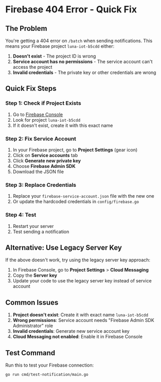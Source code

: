# Firebase 404 Error - Quick Fix

## The Problem
You're getting a 404 error on `/batch` when sending notifications. This means your Firebase project `luna-iot-b5cdd` either:
1. **Doesn't exist** - The project ID is wrong
2. **Service account has no permissions** - The service account can't access the project
3. **Invalid credentials** - The private key or other credentials are wrong

## Quick Fix Steps

### Step 1: Check if Project Exists
1. Go to [Firebase Console](https://console.firebase.google.com/)
2. Look for project `luna-iot-b5cdd`
3. If it doesn't exist, create it with this exact name

### Step 2: Fix Service Account
1. In your Firebase project, go to **Project Settings** (gear icon)
2. Click on **Service accounts** tab
3. Click **Generate new private key**
4. Choose **Firebase Admin SDK**
5. Download the JSON file

### Step 3: Replace Credentials
1. Replace your `firebase-service-account.json` file with the new one
2. Or update the hardcoded credentials in `config/firebase.go`

### Step 4: Test
1. Restart your server
2. Test sending a notification

## Alternative: Use Legacy Server Key

If the above doesn't work, try using the legacy server key approach:

1. In Firebase Console, go to **Project Settings** > **Cloud Messaging**
2. Copy the **Server key**
3. Update your code to use the legacy server key instead of service account

## Common Issues

1. **Project doesn't exist**: Create it with exact name `luna-iot-b5cdd`
2. **Wrong permissions**: Service account needs "Firebase Admin SDK Administrator" role
3. **Invalid credentials**: Generate new service account key
4. **Cloud Messaging not enabled**: Enable it in Firebase Console

## Test Command
Run this to test your Firebase connection:
```bash
go run cmd/test-notification/main.go
``` 